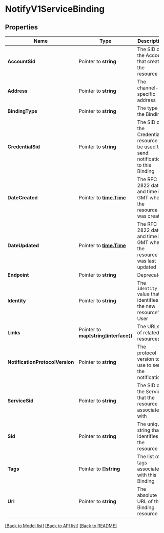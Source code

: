 # NotifyV1ServiceBinding

## Properties

Name | Type | Description | Notes
------------ | ------------- | ------------- | -------------
**AccountSid** | Pointer to **string** | The SID of the Account that created the resource |
**Address** | Pointer to **string** | The channel-specific address |
**BindingType** | Pointer to **string** | The type of the Binding |
**CredentialSid** | Pointer to **string** | The SID of the Credential resource to be used to send notifications to this Binding |
**DateCreated** | Pointer to [**time.Time**](time.Time.md) | The RFC 2822 date and time in GMT when the resource was created |
**DateUpdated** | Pointer to [**time.Time**](time.Time.md) | The RFC 2822 date and time in GMT when the resource was last updated |
**Endpoint** | Pointer to **string** | Deprecated |
**Identity** | Pointer to **string** | The `identity` value that identifies the new resource's User |
**Links** | Pointer to **map[string]interface{}** | The URLs of related resources |
**NotificationProtocolVersion** | Pointer to **string** | The protocol version to use to send the notification |
**ServiceSid** | Pointer to **string** | The SID of the Service that the resource is associated with |
**Sid** | Pointer to **string** | The unique string that identifies the resource |
**Tags** | Pointer to **[]string** | The list of tags associated with this Binding |
**Url** | Pointer to **string** | The absolute URL of the Binding resource |

[[Back to Model list]](../README.md#documentation-for-models) [[Back to API list]](../README.md#documentation-for-api-endpoints) [[Back to README]](../README.md)


